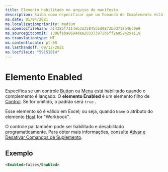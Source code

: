 ```yaml
---
title: Elemento habilitado no arquivo de manifesto
description: Saiba como especificar que um Comando de Complemento está desabilitado quando o complemento é lançado.
ms.date: 01/04/2021
ms.localizationpriority: medium
ms.openlocfilehash: a14385f7114eb3d35845b5d9873bdd718b46c0e9
ms.sourcegitcommit: 1306faba8694dea203373972b6ff2e852429a119
ms.translationtype: MT
ms.contentlocale: pt-BR
ms.lasthandoff: 09/12/2021
ms.locfileid: "59151814"
---
```

# <a name="enabled-element"></a>Elemento Enabled

Especifica se um controle [Button](control.md#button-control) ou [Menu](control.md#menu-dropdown-button-controls) está habilitado quando o complemento é lançado. O **elemento Enabled** é um elemento filho de [Control](control.md). Se for omitido, o padrão será `true` .

Esse elemento só é válido em Excel; ou seja, quando `Name` o atributo do elemento [Host](host.md) for "Workbook".

O controle pai também pode ser habilitado e desabilitado programaticamente. Para obter mais informações, consulte [Ativar e Desativar Comandos de Suplemento](../../design/disable-add-in-commands.md).

## <a name="example"></a>Exemplo

```xml
<Enabled>false</Enabled>
```

